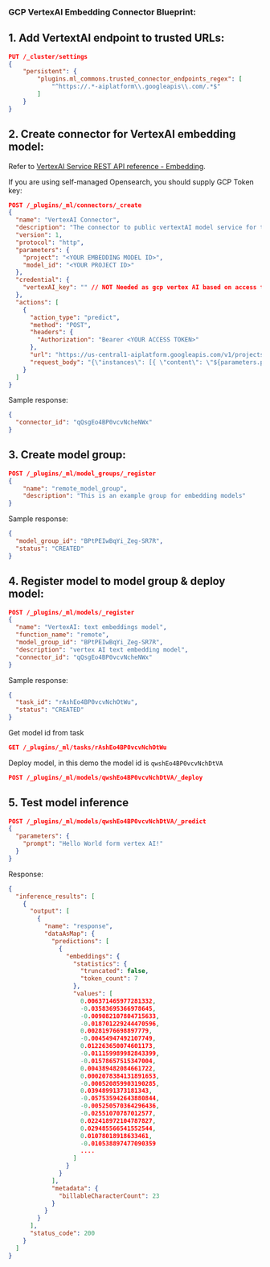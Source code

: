 ### GCP VertexAI Embedding Connector Blueprint:

## 1. Add VertextAI endpoint to trusted URLs:

```json
PUT /_cluster/settings
{
    "persistent": {
        "plugins.ml_commons.trusted_connector_endpoints_regex": [
            "^https://.*-aiplatform\\.googleapis\\.com/.*$"
        ]
    }
}
```

## 2. Create connector for VertexAI embedding model:

Refer to [VertexAI Service REST API reference - Embedding](https://cloud.google.com/vertex-ai/generative-ai/docs/embeddings/get-text-embeddings#get_text_embeddings_for_a_snippet_of_text).

If you are using self-managed Opensearch, you should supply GCP Token key:


```json
POST /_plugins/_ml/connectors/_create
{
  "name": "VertexAI Connector",
  "description": "The connector to public vertextAI model service for text embedding",
  "version": 1,
  "protocol": "http",
  "parameters": {
    "project": "<YOUR EMBEDDING MODEL ID>",
    "model_id": "<YOUR PROJECT ID>"
  },
  "credential": {
    "vertexAI_key": "" // NOT Needed as gcp vertex AI based on access token
  },
  "actions": [
    {
      "action_type": "predict",
      "method": "POST",
      "headers": {
        "Authorization": "Bearer <YOUR ACCESS TOKEN>"
      },
      "url": "https://us-central1-aiplatform.googleapis.com/v1/projects/${parameters.project}/locations/us-central1/publishers/google/models/${parameters.model_id}:predict",
      "request_body": "{\"instances\": [{ \"content\": \"${parameters.prompt}\"}],}"
    }
  ]
}
```

Sample response:
```json
{
  "connector_id": "qQsgEo4BP0vcvNcheNWx"
}
```

## 3. Create model group:

```json
POST /_plugins/_ml/model_groups/_register
{
    "name": "remote_model_group",
    "description": "This is an example group for embedding models"
}
```

Sample response:
```json
{
  "model_group_id": "BPtPEIwBqYi_Zeg-SR7R",
  "status": "CREATED"
}
```

## 4. Register model to model group & deploy model:

```json
POST /_plugins/_ml/models/_register
{
  "name": "VertexAI: text embeddings model",
  "function_name": "remote",
  "model_group_id": "BPtPEIwBqYi_Zeg-SR7R",
  "description": "vertex AI text embedding model",
  "connector_id": "qQsgEo4BP0vcvNcheNWx"
}
```


Sample response:
```json
{
  "task_id": "rAshEo4BP0vcvNchOtWu",
  "status": "CREATED"
}
```
Get model id from task
```json
GET /_plugins/_ml/tasks/rAshEo4BP0vcvNchOtWu
```
Deploy model, in this demo the model id is `qwshEo4BP0vcvNchDtVA`
```json
POST /_plugins/_ml/models/qwshEo4BP0vcvNchDtVA/_deploy
```

## 5. Test model inference

```json
POST /_plugins/_ml/models/qwshEo4BP0vcvNchDtVA/_predict
{
  "parameters": {
    "prompt": "Hello World form vertex AI!"
  }
}
```

Response:
```json
{
  "inference_results": [
    {
      "output": [
        {
          "name": "response",
          "dataAsMap": {
            "predictions": [
              {
                "embeddings": {
                  "statistics": {
                    "truncated": false,
                    "token_count": 7
                  },
                  "values": [
                    0.006371465977281332,
                    -0.03583695366978645,
                    -0.009082107804715633,
                    -0.018701229244470596,
                    0.00281976698897779,
                    -0.00454947492107749,
                    0.012263650074601173,
                    -0.011159989982843399,
                    -0.01578657515347004,
                    0.004389482084661722,
                    0.0002078384131891653,
                    -0.000520859903190285,
                    0.03948991373181343,
                    -0.057535942643880844,
                    -0.005250570364296436,
                    -0.02551070787012577,
                    0.022418972104787827,
                    0.029485566541552544,
                    0.01078018918633461,
                    -0.010538897477090359
                    ....
                  ]
                }
              }
            ],
            "metadata": {
              "billableCharacterCount": 23
            }
          }
        }
      ],
      "status_code": 200
    }
  ]
}
```

